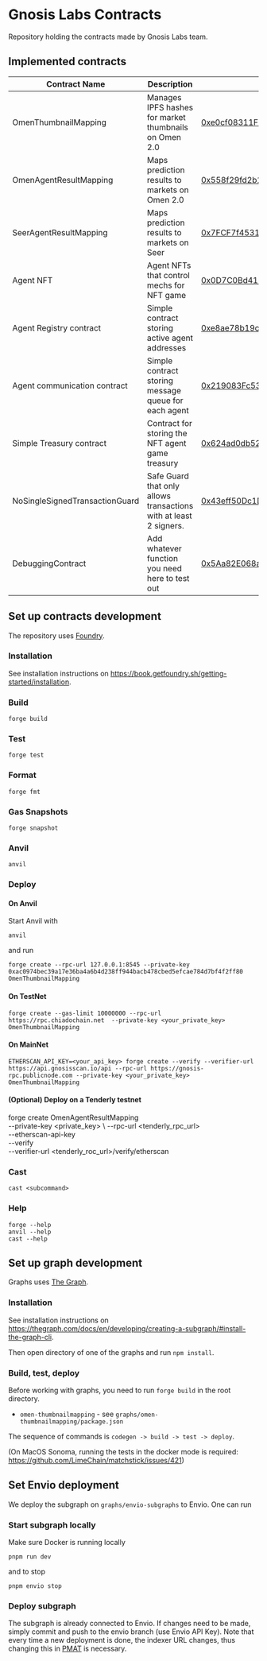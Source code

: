 # Gnosis Labs Contracts

Repository holding the contracts made by Gnosis Labs team.

## Implemented contracts

| Contract Name           | Description                                           | Mainnet Address                                                                                                           | TheGraph                                                                                     |
|-------------------------|-------------------------------------------------------|---------------------------------------------------------------------------------------------------------------------------|----------------------------------------------------------------------------------------------|
| OmenThumbnailMapping    | Manages IPFS hashes for market thumbnails on Omen 2.0 | [0xe0cf08311F03850497B0ed6A2cf067f1750C3eFc](https://gnosisscan.io/address/0xe0cf08311f03850497b0ed6a2cf067f1750c3efc#code) | [omen-thumbnailmapping](https://thegraph.com/studio/subgraph/omen-thumbnailmapping/)         |
| OmenAgentResultMapping  | Maps prediction results to markets on Omen 2.0        | [0x558f29fd2b1be04b2fd3fd3c1d9a7238d340f85a](https://gnosisscan.io/address/0x558f29fd2b1be04b2fd3fd3c1d9a7238d340f85a#code) | TBA     |
| SeerAgentResultMapping  | Maps prediction results to markets on Seer        | [0x7FCF7f4531723a31B335a67f15eDB870291e2125](https://gnosisscan.io/address/0x7FCF7f4531723a31B335a67f15eDB870291e2125#code) | TBA     |
| Agent NFT               | Agent NFTs that control mechs for NFT game            | [0x0D7C0Bd4169D090038c6F41CFd066958fe7619D0](https://gnosisscan.io/address/0x0D7C0Bd4169D090038c6F41CFd066958fe7619D0#code) |  |
| Agent Registry contract               | Simple contract storing active agent addresses            | [0xe8ae78b19c997b6da8189b1a644d4076f8bc880e](https://gnosisscan.io/address/0xe8ae78b19c997b6da8189b1a644d4076f8bc880e#code) |  |
| Agent communication contract               | Simple contract storing message queue for each agent            | [0x219083Fc5315fdc145eE5C0eb22CbE12d6115c53](https://gnosisscan.io/address/0x219083Fc5315fdc145eE5C0eb22CbE12d6115c53#code) |  |
| Simple Treasury contract               | Contract for storing the NFT agent game treasury | [0x624ad0db52e6b18afb4d36b8e79d0c2a74f3fc8a](https://gnosisscan.io/address/0x624ad0db52e6b18afb4d36b8e79d0c2a74f3fc8a#code) |  |
| NoSingleSignedTransactionGuard     | Safe Guard that only allows transactions with at least 2 signers. | [0x43eff50Dc1Db7c084d2488792C7df28C0c3558D5](https://gnosisscan.io/address/0x43eff50Dc1Db7c084d2488792C7df28C0c3558D5#code)   | none |
| DebuggingContract     | Add whatever function you need here to test out | [0x5Aa82E068aE6a6a1C26c42E5a59520a74Cdb8998](https://gnosisscan.io/address/0x5Aa82E068aE6a6a1C26c42E5a59520a74Cdb8998#code)   | none |

## Set up contracts development

The repository uses [Foundry](https://book.getfoundry.sh/).

### Installation

See installation instructions on https://book.getfoundry.sh/getting-started/installation.

### Build

```shell
forge build
```

### Test

```shell
forge test
```

### Format

```shell
forge fmt
```

### Gas Snapshots

```shell
forge snapshot
```

### Anvil

```shell
anvil
```

### Deploy

#### On Anvil

Start Anvil with

```shell
anvil
```

and run

```shell
forge create --rpc-url 127.0.0.1:8545 --private-key 0xac0974bec39a17e36ba4a6b4d238ff944bacb478cbed5efcae784d7bf4f2ff80 OmenThumbnailMapping
```

#### On TestNet

```shell
forge create --gas-limit 10000000 --rpc-url https://rpc.chiadochain.net  --private-key <your_private_key> OmenThumbnailMapping
```

#### On MainNet

```shell
ETHERSCAN_API_KEY=<your_api_key> forge create --verify --verifier-url https://api.gnosisscan.io/api --rpc-url https://gnosis-rpc.publicnode.com --private-key <your_private_key> OmenThumbnailMapping
```

#### (Optional) Deploy on a Tenderly testnet
forge create OmenAgentResultMapping \
--private-key <private_key> \ 
--rpc-url <tenderly_rpc_url>  \
--etherscan-api-key <tenderly-access-token> \
--verify \
--verifier-url <tenderly_roc_url>/verify/etherscan


### Cast

```shell
cast <subcommand>
```

### Help

```shell
forge --help
anvil --help
cast --help
```

## Set up graph development

Graphs uses [The Graph](https://thegraph.com/docs).

### Installation

See installation instructions on https://thegraph.com/docs/en/developing/creating-a-subgraph/#install-the-graph-cli.

Then open directory of one of the graphs and run `npm install`.

### Build, test, deploy

Before working with graphs, you need to run `forge build` in the root directory.

- `omen-thumbnailmapping` - see `graphs/omen-thumbnailmapping/package.json`

The sequence of commands is `codegen -> build -> test -> deploy`.

(On MacOS Sonoma, running the tests in the docker mode is required: https://github.com/LimeChain/matchstick/issues/421)

## Set Envio deployment

We deploy the subgraph on `graphs/envio-subgraphs` to Envio.
One can run 

### Start subgraph locally

Make sure Docker is running locally

```shell
pnpm run dev
```

and to stop
```
pnpm envio stop
```

### Deploy subgraph

The subgraph is already connected to Envio. If changes need to be made, simply commit and push to the envio branch (use Envio API Key).
Note that every time a new deployment is done, the indexer URL changes, thus changing this in [PMAT](https://github.com/gnosis/prediction-market-agent-tooling) is necessary.